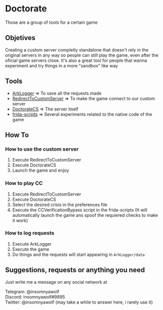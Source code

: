 # Doctorate

Those are a group of tools for a certain game

## Objetives

Creating a custom server completly standalone that doesn't rely in the original servers in any way so people can still play the game,
even after the oficial game servers close.
It's also a great tool for people that wanna experiment and try things in a more "sandbox" like way

## Tools 

* [ArkLogger](https://github.com/DoctorateCS/ArkLogger) => To save all the requests made
* [RedirectToCustomServer](https://github.com/DoctorateCS/RedirectToCustomServer) => To make the game connect to our custom server
* [DoctorateCS](https://github.com/DoctorateCS/DoctorateCS) => The server itself
* [frida-scripts](https://github.com/DoctorateCS/frida-scripts) => Several experiments related to the native code of the game

## How To

### How to use the custom server

1. Execute RedirectToCustomServer
2. Execute DoctorateCS
3. Launch the game and enjoy

### How to play CC

1. Execute RedirectToCustomServer
2. Execute DoctorateCS
3. Select the desired crisis in the preferences file
4. Execute the CCVerificationBypass script in the frida-scripts (It will automatically launch the game ans spoof the requiered checks to make it work)

### How to log requests

1. Execute ArkLogger
2. Execute the game
3. Do things and the requests will start appearing in ``ArkLogger/data``

## Suggestions, requests or anything you need

Just write me a message on any social network at

Telegram: @insomnyawolf  
Discord: insomnyawolf#9895  
Twitter: @insomnyawolf (may take a while to answer here, i rarely use it)  
